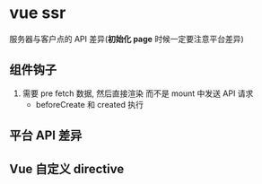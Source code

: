 # vue ssr

服务器与客户点的 API 差异(**初始化 page** 时候一定要注意平台差异)

## 组件钩子

1. 需要 pre fetch 数据, 然后直接渲染 而不是 mount 中发送 API 请求
   - beforeCreate 和 created 执行

## 平台 API 差异

## Vue 自定义 directive